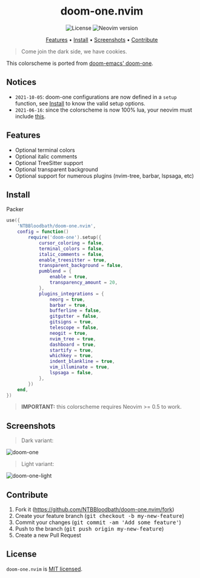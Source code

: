 <div align="center">

# doom-one.nvim

![License](https://img.shields.io/github/license/NTBBloodbath/doom-one.nvim?style=flat-square)
![Neovim version](https://img.shields.io/badge/Neovim-0.5-57A143?style=flat-square&logo=neovim)

[Features](#features) • [Install](#install) • [Screenshots](#screenshots) • [Contribute](#contribute)

</div>

> Come join the dark side, we have cookies.

This colorscheme is ported from [doom-emacs' doom-one].

## Notices

- `2021-10-05`: doom-one configurations are now defined in a `setup` function,
  see [Install](#install) to know the valid setup options.
- `2021-06-16`: since the colorscheme is now 100% lua, your neovim must include
  [this](https://github.com/neovim/neovim/pull/14686).

## Features

- Optional terminal colors
- Optional italic comments
- Optional TreeSitter support
- Optional transparent background
- Optional support for numerous plugins (nvim-tree, barbar, lspsaga, etc)

## Install

Packer
```lua
use({
    'NTBBloodbath/doom-one.nvim',
    config = function()
        require('doom-one').setup({
            cursor_coloring = false,
            terminal_colors = false,
            italic_comments = false,
            enable_treesitter = true,
            transparent_background = false,
            pumblend = {
                enable = true,
                transparency_amount = 20,
            },
            plugins_integrations = {
                neorg = true,
                barbar = true,
                bufferline = false,
                gitgutter = false,
                gitsigns = true,
                telescope = false,
                neogit = true,
                nvim_tree = true,
                dashboard = true,
                startify = true,
                whichkey = true,
                indent_blankline = true,
                vim_illuminate = true,
                lspsaga = false,
            },
        })
    end,
})
```

> **IMPORTANT:** this colorscheme requires Neovim >= 0.5 to work.

## Screenshots

> Dark variant:

![doom-one](./assets/doom-one.png)

> Light variant:

![doom-one-light](./assets/doom-one-light.png)

## Contribute

1. Fork it (https://github.com/NTBBloodbath/doom-one.nvim/fork)
2. Create your feature branch (<kbd>git checkout -b my-new-feature</kbd>)
3. Commit your changes (<kbd>git commit -am 'Add some feature'</kbd>)
4. Push to the branch (<kbd>git push origin my-new-feature</kbd>)
5. Create a new Pull Request

## License

`doom-one.nvim` is [MIT licensed](./LICENSE).

[doom-emacs' doom-one]: https://github.com/hlissner/emacs-doom-themes/blob/master/themes/doom-one-theme.el
